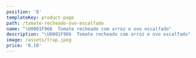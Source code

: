 ```yaml
---
position: '8'
templateKey: product-page
path: /tomate-recheado-ovo-escalfado
name: "\U0001F966  Tomate recheado com arroz e ovo escalfado"
description: "\U0001F966  Tomate recheado com arroz e ovo escalfado"
image: /assets/trap.jpeg
price: '0.10'
---
```


